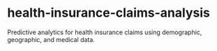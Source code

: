 # health-insurance-claims-analysis
Predictive analytics for health insurance claims using demographic, geographic, and medical data.
